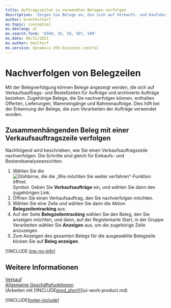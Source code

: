 ```yaml
---
title: Auftragszeilen zu verwandten Belegen verfolgen
description: 'Zeigen Sie Belege an, die sich auf Verkaufs- und Kaufsbestellungen beziehen, wie z.B. Offerten, Lieferungen, Quittungen und Rahmenaufträge, um Belege zu identifizieren, die zur Verarbeitung von Aufträgen verwendet werden.'
author: brentholtorf
ms.topic: conceptual
ms.devlang: al
ms.search.form: '6560, 42, 50, 507, 509'
ms.date: 06/11/2021
ms.author: bholtorf
ms.service: dynamics-365-business-central
---
```

# <a name="track-document-lines"></a>Nachverfolgen von Belegzeilen
Mit der Belegverfolgung können Belege angezeigt werden, die sich auf Verkaufsauftrags- und Bestellzeilen für Aufträge und archivierte Aufträge beziehen. Zugehörige Belege, die Sie nachverfolgen können, enthalten Offerten, Lieferungen, Wareneingänge und Rahmenaufträge. Dies hilft bei der Erkennung der Belege, die zum Verarbeiten der Aufträge verwendet wurden.  

## <a name="to-track-documents-related-to-a-sales-order-line"></a>Zusammenhängenden Beleg mit einer Verkaufsauftragszeile verfolgen
Nachfolgend wird beschrieben, wie Sie einen Verkaufsauftragszeile nachverfolgen. Die Schritte sind gleich für Einkaufs- und Bestandsanalyseansichten.

1.  Wählen Sie die ![Glühbirne, die die „Wie möchten Sie weiter verfahren“-Funktion öffnet.](media/ui-search/search_small.png "Tell me-Funktion") Symbol. Geben Sie **Verkaufsaufträge** ein, und wählen Sie dann den zugehörigen Link.  
2.  Öffnen Sie einen Verkaufsauftrag, den Sie nachverfolgen möchten.  
3.  Wählen Sie eine Zeile und wählen Sie dann die Aktion **Belegzeilentracking** aus.
4. Auf der Seite **Belegzeilentracking** wählen Sie den Beleg, den Sie anzeigen möchten, und dann, auf der Registerkarte Start, in der Gruppe Verarbeiten wählen Sie **Anzeigen** aus, um die zugehörige Zeile anzuzeigen.
5. Zum Anzeigen des gesamten Belegs für die ausgewählte Belegzeile klicken Sie auf **Beleg anzeigen**.

[!INCLUDE [line-no-info](includes/line-no-info.md)]

## <a name="see-also"></a>Weitere Informationen
[Verkauf](sales-manage-sales.md)  
[Allgemeine Geschäftsfunktionen](ui-across-business-areas.md)  
[Arbeiten mit [!INCLUDE[prod_short](includes/prod_short.md)]](ui-work-product.md)


[!INCLUDE[footer-include](includes/footer-banner.md)]

